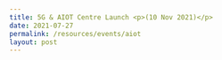 ```yaml
---
title: 5G & AIOT Centre Launch <p>(10 Nov 2021)</p>
date: 2021-07-27
permalink: /resources/events/aiot
layout: post
---
```




